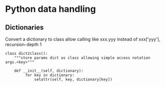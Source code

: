 Python data handling
====================


Dictionaries
------------

Convert a dictionary to class allow calling like xxx.yyy instead of xxx['yyy'], recursion-depth 1

    class dict2class():
        """store params dict as class allowing simple access notation args.<key>"""

        def __init__(self, dictionary):
             for key in dictionary:
                 setattr(self, key, dictionary[key])




